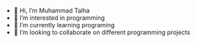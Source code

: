 - 👋 Hi, I’m Muhammad Talha
- 👀 I’m interested in programming
- 🌱 I’m currently learning programing
- 💞️ I’m looking to collaborate on different programming projects
  



